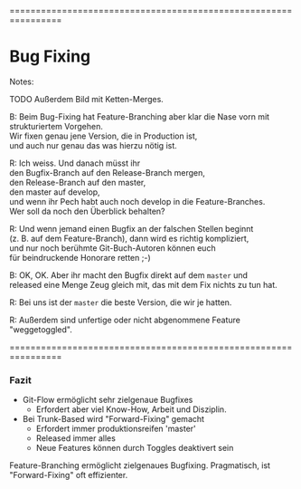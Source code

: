 
<!-- .slide: data-background-image="09-bug-fixing/bug-hunter.png"  data-background-opacity="1"  data-background-size="contain" -->


================================================================


<!-- .slide: data-background-image="09-bug-fixing/bug-hunter.png"  data-background-opacity="0.4"  data-background-size="contain" -->

# Bug Fixing


Notes: 

TODO Außerdem Bild mit Ketten-Merges.
  
B: Beim Bug-Fixing hat Feature-Branching aber klar die Nase vorn mit strukturiertem Vorgehen.\
Wir fixen genau jene Version, die in Production ist,\
und auch nur genau das was hierzu nötig ist.

R: Ich weiss. Und danach müsst ihr \
den Bugfix-Branch auf den Release-Branch mergen,\
den Release-Branch auf den master,\
den master auf develop,\
und wenn ihr Pech habt auch noch develop in die Feature-Branches.\
Wer soll da noch den Überblick behalten?

R: Und wenn jemand einen Bugfix an der falschen Stellen beginnt \
(z. B. auf dem Feature-Branch), dann wird es richtig kompliziert,\
und nur noch berühmte Git-Buch-Autoren können euch\
für beindruckende Honorare retten ;-)

B: OK, OK. Aber ihr macht den Bugfix direkt auf dem `master` und\
released eine Menge Zeug gleich mit, das mit dem Fix nichts zu tun hat.

R: Bei uns ist der `master` die beste Version, die wir je hatten.

R: Außerdem sind unfertige oder nicht abgenommene Feature "weggetoggled".


================================================================


### Fazit

  * Git-Flow ermöglicht sehr zielgenaue Bugfixes 
    * Erfordert aber viel Know-How, Arbeit und Disziplin.
  * Bei Trunk-Based wird "Forward-Fixing" gemacht 
    * Erfordert immer produktionsreifen 'master'
    * Released immer alles
    * Neue Features können durch Toggles deaktivert sein

Feature-Branching ermöglicht zielgenaues Bugfixing. Pragmatisch, ist "Forward-Fixing" oft effizienter.
